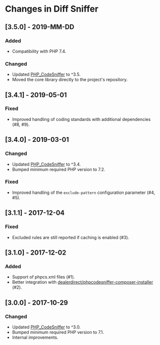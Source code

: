 # Changes in Diff Sniffer

## [3.5.0] - 2019-MM-DD

### Added

* Compatibility with PHP 7.4.

### Changed

* Updated [PHP\_CodeSniffer](https://packagist.org/packages/squizlabs/php_codesniffer) to ^3.5.
* Moved the core library directly to the project's repository.

## [3.4.1] - 2019-05-01

### Fixed

* Improved handling of coding standards with additional dependencies (#8, #9).

## [3.4.0] - 2019-03-01

### Changed

* Updated [PHP\_CodeSniffer](https://packagist.org/packages/squizlabs/php_codesniffer) to ^3.4.
* Bumped minimum required PHP version to 7.2.

### Fixed

* Improved handling of the `exclude-pattern` configuration parameter (#4, #5).

## [3.1.1] - 2017-12-04

### Fixed

* Excluded rules are still reported if caching is enabled (#3).

## [3.1.0] - 2017-12-02

### Added

* Support of phpcs.xml files (#1).
* Better integration with [dealerdirect/phpcodesniffer-composer-installer](https://github.com/DealerDirect/phpcodesniffer-composer-installer) (#2).

## [3.0.0] - 2017-10-29

### Changed

* Updated [PHP\_CodeSniffer](https://packagist.org/packages/squizlabs/php_codesniffer) to ^3.0.
* Bumped minimum required PHP version to 7.1.
* Internal improvements.
